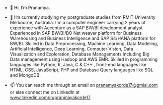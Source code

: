 - 👋 Hi, I’m Pranamya.

- 🌱 I’m currently studying my postgraduate studies from RMIT University Melbourne, Australia. 
I'm a computer engineer carrying 2 years of experience with Accenture as a SAP BW/BI development analyst. 
Experienced in SAP BW/BI/BO Net weaver platform for Business Warehousing and Business Intelligence and SAP S4/HANA platform for BW/BI.
Skilled in Data Preprocessing, Machine Learning, Data Modeling, Artificial Intelligence, Deep Learning, Computer Vision, Data Visualization and Exploration, Database Managements including Big Data management using Hadoop and AWS EMR.
Skilled in programming languages like Python, R, Java, C & C++ , front-end languages like HTML, CSS, JavaScript, PHP and Database Query languages like SQL and MongoDB.

- 📫 You can reach me through an email on pranamyakorde17@gmial.com or else connect me on LinkedIn at www.linkedin.com/in/pranmayakorde17

<!---
pranamyaa/pranamyaa is a ✨ special ✨ repository because its `README.md` (this file) appears on your GitHub profile.
You can click the Preview link to take a look at your changes.
--->
